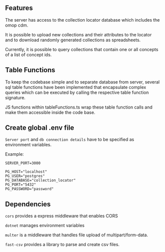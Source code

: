 ## Features
The server has access to the collection locator database which includes the omop cdm.

It is possible to upload new collections and their attributes to the locator and to download randomly generated collections as spreadsheets.

Currently, it is possible to query collections that contain one or all concepts of a list of concept ids.

## Table Functions
To keep the codebase simple and to separate database from server, several sql table functions have been implemented that encapsulate complex queries which can be executed by calling the respective table function signature.

JS functions within tableFunctions.ts wrap these table function calls and make them accessible inside the code base.

## Create global .env file
`Server port` and `db connection details` have to be specified as environment variables.

Example:
```
SERVER_PORT=3000

PG_HOST="localhost"
PG_USER="postgres"
PG_DATABASE="collection_locator"
PG_PORT="5432"
PG_PASSWORD="password"
```

## Dependencies
`cors` provides a express middleware that enables CORS

`dotnet` manages environment variables

`multer` is a middleware that handles file upload of multipart/form-data.

`fast-csv` provides a library to parse and create csv files.
